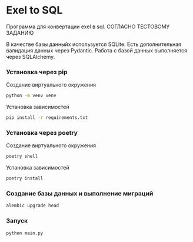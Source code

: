 # Exel to SQL

Программа для конвертации exel в sql. СОГЛАСНО ТЕСТОВОМУ ЗАДАНИЮ

В качестве базы данныйх используется SQLite. Есть дополнительная валидация данных через Pydantic.
Работа с базой данных выполняется через SQLAlchemy.

### Установка через pip

Создание виртуального окружения

```bash
python -m venv venv
```

Установка зависимостей

```bash
pip install -r requirements.txt
```

### Установка через poetry

Создание виртуального окружения

```bash
poetry shell
```

Установка зависимостей

```bash
poetry install
```

### Cоздание базы данных и выполнение миграций

```bash
alembic upgrade head
```

### Запуск

```bash
python main.py
```
